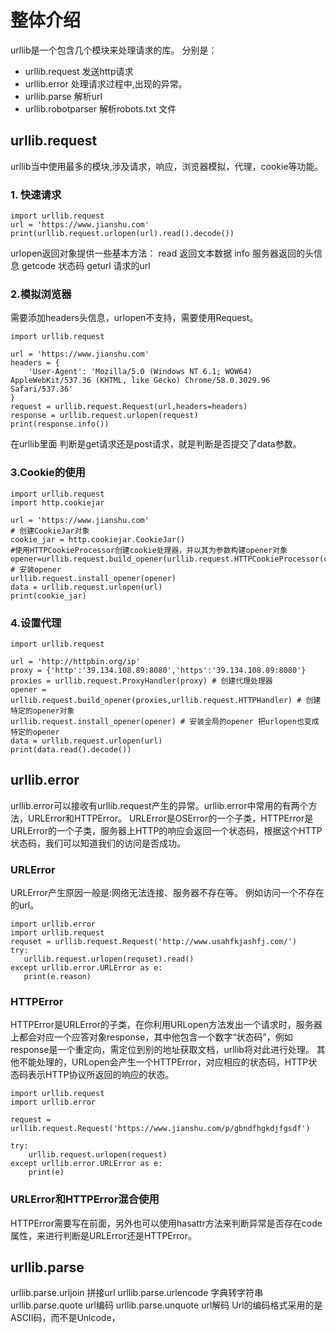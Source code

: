 # 整体介绍
urllib是一个包含几个模块来处理请求的库。
分别是：
* urllib.request 发送http请求
* urllib.error 处理请求过程中,出现的异常。
* urllib.parse 解析url
* urllib.robotparser 解析robots.txt 文件

## urllib.request
urllib当中使用最多的模块,涉及请求，响应，浏览器模拟，代理，cookie等功能。
### 1. 快速请求
```
import urllib.request
url = 'https://www.jianshu.com'
print(urllib.request.urlopen(url).read().decode())
```
urlopen返回对象提供一些基本方法：
read 返回文本数据
info 服务器返回的头信息
getcode 状态码
geturl 请求的url

### 2.模拟浏览器
需要添加headers头信息，urlopen不支持，需要使用Request。
```
import urllib.request

url = 'https://www.jianshu.com'
headers = {
    'User-Agent': 'Mozilla/5.0 (Windows NT 6.1; WOW64) AppleWebKit/537.36 (KHTML, like Gecko) Chrome/58.0.3029.96 Safari/537.36'
}
request = urllib.request.Request(url,headers=headers)
response = urllib.request.urlopen(request)
print(response.info())
```
在urllib里面 判断是get请求还是post请求，就是判断是否提交了data参数。

### 3.Cookie的使用
```
import urllib.request
import http.cookiejar

url = 'https://www.jianshu.com'
# 创建CookieJar对象
cookie_jar = http.cookiejar.CookieJar()
#使用HTTPCookieProcessor创建cookie处理器，并以其为参数构建opener对象
opener=urllib.request.build_opener(urllib.request.HTTPCookieProcessor(cookie_jar))
# 安装opener
urllib.request.install_opener(opener)
data = urllib.request.urlopen(url)
print(cookie_jar)
```
### 4.设置代理
```
import urllib.request

url = 'http://httpbin.org/ip'
proxy = {'http':'39.134.108.89:8080','https':'39.134.108.89:8080'}
proxies = urllib.request.ProxyHandler(proxy) # 创建代理处理器
opener = urllib.request.build_opener(proxies,urllib.request.HTTPHandler) # 创建特定的opener对象
urllib.request.install_opener(opener) # 安装全局的opener 把urlopen也变成特定的opener
data = urllib.request.urlopen(url)
print(data.read().decode())
```
## urllib.error
 urllib.error可以接收有urllib.request产生的异常。urllib.error中常用的有两个方法，URLError和HTTPError。
 URLError是OSError的一个子类，HTTPError是URLError的一个子类，服务器上HTTP的响应会返回一个状态码，根据这个HTTP状态码，我们可以知道我们的访问是否成功。
 
 ### URLError
 URLError产生原因一般是:网络无法连接、服务器不存在等。
 例如访问一个不存在的url。
 ```
 import urllib.error
import urllib.request
requset = urllib.request.Request('http://www.usahfkjashfj.com/')
try:
    urllib.request.urlopen(requset).read()
except urllib.error.URLError as e:
    print(e.reason)
```

### HTTPError
HTTPError是URLError的子类，在你利用URLopen方法发出一个请求时，服务器上都会对应一个应答对象response，其中他包含一个数字“状态码”，例如response是一个重定向，需定位到别的地址获取文档，urllib将对此进行处理。
其他不能处理的，URLopen会产生一个HTTPError，对应相应的状态码，HTTP状态码表示HTTP协议所返回的响应的状态。
```
import urllib.request
import urllib.error

request = urllib.request.Request('https://www.jianshu.com/p/gbndfhgkdjfgsdf')

try:
    urllib.request.urlopen(request)
except urllib.error.URLError as e:
    print(e)
```
### URLError和HTTPError混合使用
HTTPError需要写在前面，另外也可以使用hasattr方法来判断异常是否存在code属性，来进行判断是URLError还是HTTPError。

## urllib.parse
urllib.parse.urljoin 拼接url
urllib.parse.urlencode  字典转字符串
urllib.parse.quote  url编码
urllib.parse.unquote url解码
Url的编码格式采用的是ASCII码，而不是Unicode，

